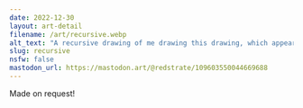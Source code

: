 ```yaml
---
date: 2022-12-30
layout: art-detail
filename: /art/recursive.webp
alt_text: "A recursive drawing of me drawing this drawing, which appears infinite. I'm holding an iPad with Procreate."
slug: recursive
nsfw: false
mastodon_url: https://mastodon.art/@redstrate/109603550044669688
---
```

Made on request!
